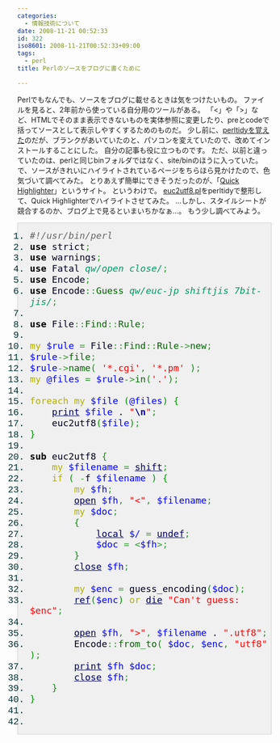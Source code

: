 ```yaml
---
categories:
  - 情報技術について
date: 2008-11-21 00:52:33
id: 322
iso8601: 2008-11-21T00:52:33+09:00
tags:
  - perl
title: Perlのソースをブログに書くために

---
```


<p>Perlでもなんでも、ソースをブログに載せるときは気をつけたいもの。
ファイルを見ると、2年前から使っている自分用のツールがある。
「&#60;」や「&#62;」など、HTMLでそのまま表示できないものを実体参照に変更したり、preとcodeで括ってソースとして表示しやすくするためのものだ。
少し前に、<a href="http://www.nqou.net/2006/11/20/135449">perltidyを覚えた</a>のだが、ブランクがあいていたのと、パソコンを変えていたので、改めてインストールすることにした。
自分の記事も役に立つものです。
ただ、以前と違っていたのは、perlと同じbinフォルダではなく、site/binのほうに入っていた。
で、ソースがきれいにハイライトされているページをちらほら見かけたので、色気づいて調べてみた。
とりあえず簡単にできそうだったのが、「<a href="http://quickhighlighter.com/">Quick Highlighter</a>」というサイト。
というわけで。
<a href="http://www.nqou.net/2008/11/17/002723">euc2utf8.pl</a>をperltidyで整形して、Quick Highlighterでハイライトさせてみた。
&#133;しかし、スタイルシートが競合するのか、ブログ上で見るといまいちかなぁ&#133;。
もう少し調べてみよう。</p>



<div class="perl" style="font-family:monospace;color: #006; border: 1px solid #d0d0d0; background-color: #f0f0f0;"><ol><li style="font-weight: normal; vertical-align:top;font: normal normal 130% 'Courier New', Courier, monospace; color: #003030;"><div style="font: normal normal 1em/1.2em monospace; margin:0; padding:0; background:none; vertical-align:top;color: #000020;"><span style="color: #666666; font-style: italic;">#!/usr/bin/perl</span></div></li>
<li style="font-weight: normal; vertical-align:top;font: normal normal 130% 'Courier New', Courier, monospace; color: #003030;"><div style="font: normal normal 1em/1.2em monospace; margin:0; padding:0; background:none; vertical-align:top;color: #000020;"><span style="color: #000000; font-weight: bold;">use</span> strict<span style="color: #339933;">;</span></div></li>
<li style="font-weight: normal; vertical-align:top;font: normal normal 130% 'Courier New', Courier, monospace; color: #003030;"><div style="font: normal normal 1em/1.2em monospace; margin:0; padding:0; background:none; vertical-align:top;color: #000020;"><span style="color: #000000; font-weight: bold;">use</span> warnings<span style="color: #339933;">;</span></div></li>
<li style="font-weight: normal; vertical-align:top;font: normal normal 130% 'Courier New', Courier, monospace; color: #003030;"><div style="font: normal normal 1em/1.2em monospace; margin:0; padding:0; background:none; vertical-align:top;color: #000020;"><span style="color: #000000; font-weight: bold;">use</span> Fatal <span style="color: #009966; font-style: italic;">qw/open close/</span><span style="color: #339933;">;</span></div></li>
<li style="font-weight: normal; vertical-align:top;font: normal normal 130% 'Courier New', Courier, monospace; color: #003030;"><div style="font: normal normal 1em/1.2em monospace; margin:0; padding:0; background:none; vertical-align:top;color: #000020;"><span style="color: #000000; font-weight: bold;">use</span> Encode<span style="color: #339933;">;</span></div></li>
<li style="font-weight: normal; vertical-align:top;font: normal normal 130% 'Courier New', Courier, monospace; color: #003030;"><div style="font: normal normal 1em/1.2em monospace; margin:0; padding:0; background:none; vertical-align:top;color: #000020;"><span style="color: #000000; font-weight: bold;">use</span> Encode<span style="color: #339933;">::</span><span style="color: #006600;">Guess</span> <span style="color: #009966; font-style: italic;">qw/euc-jp shiftjis 7bit-jis/</span><span style="color: #339933;">;</span></div></li>
<li style="font-weight: normal; vertical-align:top;font: normal normal 130% 'Courier New', Courier, monospace; color: #003030;"><div style="font: normal normal 1em/1.2em monospace; margin:0; padding:0; background:none; vertical-align:top;color: #000020;">&nbsp;</div></li>
<li style="font-weight: normal; vertical-align:top;font: normal normal 130% 'Courier New', Courier, monospace; color: #003030;"><div style="font: normal normal 1em/1.2em monospace; margin:0; padding:0; background:none; vertical-align:top;color: #000020;"><span style="color: #000000; font-weight: bold;">use</span> File<span style="color: #339933;">::</span><span style="color: #006600;">Find</span><span style="color: #339933;">::</span><span style="color: #006600;">Rule</span><span style="color: #339933;">;</span></div></li>
<li style="font-weight: normal; vertical-align:top;font: normal normal 130% 'Courier New', Courier, monospace; color: #003030;"><div style="font: normal normal 1em/1.2em monospace; margin:0; padding:0; background:none; vertical-align:top;color: #000020;">&nbsp;</div></li>
<li style="font-weight: normal; vertical-align:top;font: normal normal 130% 'Courier New', Courier, monospace; color: #003030;"><div style="font: normal normal 1em/1.2em monospace; margin:0; padding:0; background:none; vertical-align:top;color: #000020;"><span style="color: #b1b100;">my</span> <span style="color: #0000ff;">$rule</span> <span style="color: #339933;">=</span> File<span style="color: #339933;">::</span><span style="color: #006600;">Find</span><span style="color: #339933;">::</span><span style="color: #006600;">Rule</span><span style="color: #339933;">-&gt;</span><span style="color: #006600;">new</span><span style="color: #339933;">;</span></div></li>
<li style="font-weight: normal; vertical-align:top;font: normal normal 130% 'Courier New', Courier, monospace; color: #003030;"><div style="font: normal normal 1em/1.2em monospace; margin:0; padding:0; background:none; vertical-align:top;color: #000020;"><span style="color: #0000ff;">$rule</span><span style="color: #339933;">-&gt;</span><span style="color: #006600;">file</span><span style="color: #339933;">;</span></div></li>
<li style="font-weight: normal; vertical-align:top;font: normal normal 130% 'Courier New', Courier, monospace; color: #003030;"><div style="font: normal normal 1em/1.2em monospace; margin:0; padding:0; background:none; vertical-align:top;color: #000020;"><span style="color: #0000ff;">$rule</span><span style="color: #339933;">-&gt;</span><span style="color: #006600;">name</span><span style="color: #009900;">&#40;</span> <span style="color: #ff0000;">'*.cgi'</span><span style="color: #339933;">,</span> <span style="color: #ff0000;">'*.pm'</span> <span style="color: #009900;">&#41;</span><span style="color: #339933;">;</span></div></li>
<li style="font-weight: normal; vertical-align:top;font: normal normal 130% 'Courier New', Courier, monospace; color: #003030;"><div style="font: normal normal 1em/1.2em monospace; margin:0; padding:0; background:none; vertical-align:top;color: #000020;"><span style="color: #b1b100;">my</span> <span style="color: #0000ff;">@files</span> <span style="color: #339933;">=</span> <span style="color: #0000ff;">$rule</span><span style="color: #339933;">-&gt;</span><span style="color: #006600;">in</span><span style="color: #009900;">&#40;</span><span style="color: #ff0000;">'.'</span><span style="color: #009900;">&#41;</span><span style="color: #339933;">;</span></div></li>
<li style="font-weight: normal; vertical-align:top;font: normal normal 130% 'Courier New', Courier, monospace; color: #003030;"><div style="font: normal normal 1em/1.2em monospace; margin:0; padding:0; background:none; vertical-align:top;color: #000020;">&nbsp;</div></li>
<li style="font-weight: normal; vertical-align:top;font: normal normal 130% 'Courier New', Courier, monospace; color: #003030;"><div style="font: normal normal 1em/1.2em monospace; margin:0; padding:0; background:none; vertical-align:top;color: #000020;"><span style="color: #b1b100;">foreach</span> <span style="color: #b1b100;">my</span> <span style="color: #0000ff;">$file</span> <span style="color: #009900;">&#40;</span><span style="color: #0000ff;">@files</span><span style="color: #009900;">&#41;</span> <span style="color: #009900;">&#123;</span></div></li>
<li style="font-weight: normal; vertical-align:top;font: normal normal 130% 'Courier New', Courier, monospace; color: #003030;"><div style="font: normal normal 1em/1.2em monospace; margin:0; padding:0; background:none; vertical-align:top;color: #000020;">&nbsp; &nbsp; <a style="color: #000060;" href="http://perldoc.perl.org/functions/print.html"><span style="color: #000066;">print</span></a> <span style="color: #0000ff;">$file</span> . <span style="color: #ff0000;">"<span style="color: #000099; font-weight: bold;">\n</span>"</span><span style="color: #339933;">;</span></div></li>
<li style="font-weight: normal; vertical-align:top;font: normal normal 130% 'Courier New', Courier, monospace; color: #003030;"><div style="font: normal normal 1em/1.2em monospace; margin:0; padding:0; background:none; vertical-align:top;color: #000020;">&nbsp; &nbsp; euc2utf8<span style="color: #009900;">&#40;</span><span style="color: #0000ff;">$file</span><span style="color: #009900;">&#41;</span><span style="color: #339933;">;</span></div></li>
<li style="font-weight: normal; vertical-align:top;font: normal normal 130% 'Courier New', Courier, monospace; color: #003030;"><div style="font: normal normal 1em/1.2em monospace; margin:0; padding:0; background:none; vertical-align:top;color: #000020;"><span style="color: #009900;">&#125;</span></div></li>
<li style="font-weight: normal; vertical-align:top;font: normal normal 130% 'Courier New', Courier, monospace; color: #003030;"><div style="font: normal normal 1em/1.2em monospace; margin:0; padding:0; background:none; vertical-align:top;color: #000020;">&nbsp;</div></li>
<li style="font-weight: normal; vertical-align:top;font: normal normal 130% 'Courier New', Courier, monospace; color: #003030;"><div style="font: normal normal 1em/1.2em monospace; margin:0; padding:0; background:none; vertical-align:top;color: #000020;"><span style="color: #000000; font-weight: bold;">sub</span> euc2utf8 <span style="color: #009900;">&#123;</span></div></li>
<li style="font-weight: normal; vertical-align:top;font: normal normal 130% 'Courier New', Courier, monospace; color: #003030;"><div style="font: normal normal 1em/1.2em monospace; margin:0; padding:0; background:none; vertical-align:top;color: #000020;">&nbsp; &nbsp; <span style="color: #b1b100;">my</span> <span style="color: #0000ff;">$filename</span> <span style="color: #339933;">=</span> <a style="color: #000060;" href="http://perldoc.perl.org/functions/shift.html"><span style="color: #000066;">shift</span></a><span style="color: #339933;">;</span></div></li>
<li style="font-weight: normal; vertical-align:top;font: normal normal 130% 'Courier New', Courier, monospace; color: #003030;"><div style="font: normal normal 1em/1.2em monospace; margin:0; padding:0; background:none; vertical-align:top;color: #000020;">&nbsp; &nbsp; <span style="color: #b1b100;">if</span> <span style="color: #009900;">&#40;</span> <span style="color: #339933;">-</span>f <span style="color: #0000ff;">$filename</span> <span style="color: #009900;">&#41;</span> <span style="color: #009900;">&#123;</span></div></li>
<li style="font-weight: normal; vertical-align:top;font: normal normal 130% 'Courier New', Courier, monospace; color: #003030;"><div style="font: normal normal 1em/1.2em monospace; margin:0; padding:0; background:none; vertical-align:top;color: #000020;">&nbsp; &nbsp; &nbsp; &nbsp; <span style="color: #b1b100;">my</span> <span style="color: #0000ff;">$fh</span><span style="color: #339933;">;</span></div></li>
<li style="font-weight: normal; vertical-align:top;font: normal normal 130% 'Courier New', Courier, monospace; color: #003030;"><div style="font: normal normal 1em/1.2em monospace; margin:0; padding:0; background:none; vertical-align:top;color: #000020;">&nbsp; &nbsp; &nbsp; &nbsp; <a style="color: #000060;" href="http://perldoc.perl.org/functions/open.html"><span style="color: #000066;">open</span></a> <span style="color: #0000ff;">$fh</span><span style="color: #339933;">,</span> <span style="color: #ff0000;">"&lt;"</span><span style="color: #339933;">,</span> <span style="color: #0000ff;">$filename</span><span style="color: #339933;">;</span></div></li>
<li style="font-weight: normal; vertical-align:top;font: normal normal 130% 'Courier New', Courier, monospace; color: #003030;"><div style="font: normal normal 1em/1.2em monospace; margin:0; padding:0; background:none; vertical-align:top;color: #000020;">&nbsp; &nbsp; &nbsp; &nbsp; <span style="color: #b1b100;">my</span> <span style="color: #0000ff;">$doc</span><span style="color: #339933;">;</span></div></li>
<li style="font-weight: normal; vertical-align:top;font: normal normal 130% 'Courier New', Courier, monospace; color: #003030;"><div style="font: normal normal 1em/1.2em monospace; margin:0; padding:0; background:none; vertical-align:top;color: #000020;">&nbsp; &nbsp; &nbsp; &nbsp; <span style="color: #009900;">&#123;</span></div></li>
<li style="font-weight: normal; vertical-align:top;font: normal normal 130% 'Courier New', Courier, monospace; color: #003030;"><div style="font: normal normal 1em/1.2em monospace; margin:0; padding:0; background:none; vertical-align:top;color: #000020;">&nbsp; &nbsp; &nbsp; &nbsp; &nbsp; &nbsp; <a style="color: #000060;" href="http://perldoc.perl.org/functions/local.html"><span style="color: #000066;">local</span></a> <span style="color: #0000ff;">$/</span> <span style="color: #339933;">=</span> <a style="color: #000060;" href="http://perldoc.perl.org/functions/undef.html"><span style="color: #000066;">undef</span></a><span style="color: #339933;">;</span></div></li>
<li style="font-weight: normal; vertical-align:top;font: normal normal 130% 'Courier New', Courier, monospace; color: #003030;"><div style="font: normal normal 1em/1.2em monospace; margin:0; padding:0; background:none; vertical-align:top;color: #000020;">&nbsp; &nbsp; &nbsp; &nbsp; &nbsp; &nbsp; <span style="color: #0000ff;">$doc</span> <span style="color: #339933;">=</span> <span style="color: #339933;">&lt;</span><span style="color: #0000ff;">$fh</span><span style="color: #339933;">&gt;;</span></div></li>
<li style="font-weight: normal; vertical-align:top;font: normal normal 130% 'Courier New', Courier, monospace; color: #003030;"><div style="font: normal normal 1em/1.2em monospace; margin:0; padding:0; background:none; vertical-align:top;color: #000020;">&nbsp; &nbsp; &nbsp; &nbsp; <span style="color: #009900;">&#125;</span></div></li>
<li style="font-weight: normal; vertical-align:top;font: normal normal 130% 'Courier New', Courier, monospace; color: #003030;"><div style="font: normal normal 1em/1.2em monospace; margin:0; padding:0; background:none; vertical-align:top;color: #000020;">&nbsp; &nbsp; &nbsp; &nbsp; <a style="color: #000060;" href="http://perldoc.perl.org/functions/close.html"><span style="color: #000066;">close</span></a> <span style="color: #0000ff;">$fh</span><span style="color: #339933;">;</span></div></li>
<li style="font-weight: normal; vertical-align:top;font: normal normal 130% 'Courier New', Courier, monospace; color: #003030;"><div style="font: normal normal 1em/1.2em monospace; margin:0; padding:0; background:none; vertical-align:top;color: #000020;">&nbsp;</div></li>
<li style="font-weight: normal; vertical-align:top;font: normal normal 130% 'Courier New', Courier, monospace; color: #003030;"><div style="font: normal normal 1em/1.2em monospace; margin:0; padding:0; background:none; vertical-align:top;color: #000020;">&nbsp; &nbsp; &nbsp; &nbsp; <span style="color: #b1b100;">my</span> <span style="color: #0000ff;">$enc</span> <span style="color: #339933;">=</span> guess_encoding<span style="color: #009900;">&#40;</span><span style="color: #0000ff;">$doc</span><span style="color: #009900;">&#41;</span><span style="color: #339933;">;</span></div></li>
<li style="font-weight: normal; vertical-align:top;font: normal normal 130% 'Courier New', Courier, monospace; color: #003030;"><div style="font: normal normal 1em/1.2em monospace; margin:0; padding:0; background:none; vertical-align:top;color: #000020;">&nbsp; &nbsp; &nbsp; &nbsp; <a style="color: #000060;" href="http://perldoc.perl.org/functions/ref.html"><span style="color: #000066;">ref</span></a><span style="color: #009900;">&#40;</span><span style="color: #0000ff;">$enc</span><span style="color: #009900;">&#41;</span> <span style="color: #b1b100;">or</span> <a style="color: #000060;" href="http://perldoc.perl.org/functions/die.html"><span style="color: #000066;">die</span></a> <span style="color: #ff0000;">"Can't guess: $enc"</span><span style="color: #339933;">;</span></div></li>
<li style="font-weight: normal; vertical-align:top;font: normal normal 130% 'Courier New', Courier, monospace; color: #003030;"><div style="font: normal normal 1em/1.2em monospace; margin:0; padding:0; background:none; vertical-align:top;color: #000020;">&nbsp;</div></li>
<li style="font-weight: normal; vertical-align:top;font: normal normal 130% 'Courier New', Courier, monospace; color: #003030;"><div style="font: normal normal 1em/1.2em monospace; margin:0; padding:0; background:none; vertical-align:top;color: #000020;">&nbsp; &nbsp; &nbsp; &nbsp; <a style="color: #000060;" href="http://perldoc.perl.org/functions/open.html"><span style="color: #000066;">open</span></a> <span style="color: #0000ff;">$fh</span><span style="color: #339933;">,</span> <span style="color: #ff0000;">"&gt;"</span><span style="color: #339933;">,</span> <span style="color: #0000ff;">$filename</span> . <span style="color: #ff0000;">".utf8"</span><span style="color: #339933;">;</span></div></li>
<li style="font-weight: normal; vertical-align:top;font: normal normal 130% 'Courier New', Courier, monospace; color: #003030;"><div style="font: normal normal 1em/1.2em monospace; margin:0; padding:0; background:none; vertical-align:top;color: #000020;">&nbsp; &nbsp; &nbsp; &nbsp; Encode<span style="color: #339933;">::</span><span style="color: #006600;">from_to</span><span style="color: #009900;">&#40;</span> <span style="color: #0000ff;">$doc</span><span style="color: #339933;">,</span> <span style="color: #0000ff;">$enc</span><span style="color: #339933;">,</span> <span style="color: #ff0000;">"utf8"</span> <span style="color: #009900;">&#41;</span><span style="color: #339933;">;</span></div></li>
<li style="font-weight: normal; vertical-align:top;font: normal normal 130% 'Courier New', Courier, monospace; color: #003030;"><div style="font: normal normal 1em/1.2em monospace; margin:0; padding:0; background:none; vertical-align:top;color: #000020;">&nbsp; &nbsp; &nbsp; &nbsp; <a style="color: #000060;" href="http://perldoc.perl.org/functions/print.html"><span style="color: #000066;">print</span></a> <span style="color: #0000ff;">$fh</span> <span style="color: #0000ff;">$doc</span><span style="color: #339933;">;</span></div></li>
<li style="font-weight: normal; vertical-align:top;font: normal normal 130% 'Courier New', Courier, monospace; color: #003030;"><div style="font: normal normal 1em/1.2em monospace; margin:0; padding:0; background:none; vertical-align:top;color: #000020;">&nbsp; &nbsp; &nbsp; &nbsp; <a style="color: #000060;" href="http://perldoc.perl.org/functions/close.html"><span style="color: #000066;">close</span></a> <span style="color: #0000ff;">$fh</span><span style="color: #339933;">;</span></div></li>
<li style="font-weight: normal; vertical-align:top;font: normal normal 130% 'Courier New', Courier, monospace; color: #003030;"><div style="font: normal normal 1em/1.2em monospace; margin:0; padding:0; background:none; vertical-align:top;color: #000020;">&nbsp; &nbsp; <span style="color: #009900;">&#125;</span></div></li>
<li style="font-weight: normal; vertical-align:top;font: normal normal 130% 'Courier New', Courier, monospace; color: #003030;"><div style="font: normal normal 1em/1.2em monospace; margin:0; padding:0; background:none; vertical-align:top;color: #000020;"><span style="color: #009900;">&#125;</span></div></li>
<li style="font-weight: normal; vertical-align:top;font: normal normal 130% 'Courier New', Courier, monospace; color: #003030;"><div style="font: normal normal 1em/1.2em monospace; margin:0; padding:0; background:none; vertical-align:top;color: #000020;">&nbsp;</div></li>
<li style="font-weight: normal; vertical-align:top;font: normal normal 130% 'Courier New', Courier, monospace; color: #003030;"><div style="font: normal normal 1em/1.2em monospace; margin:0; padding:0; background:none; vertical-align:top;color: #000020;">&nbsp;</div></li>
</ol></div>
    	